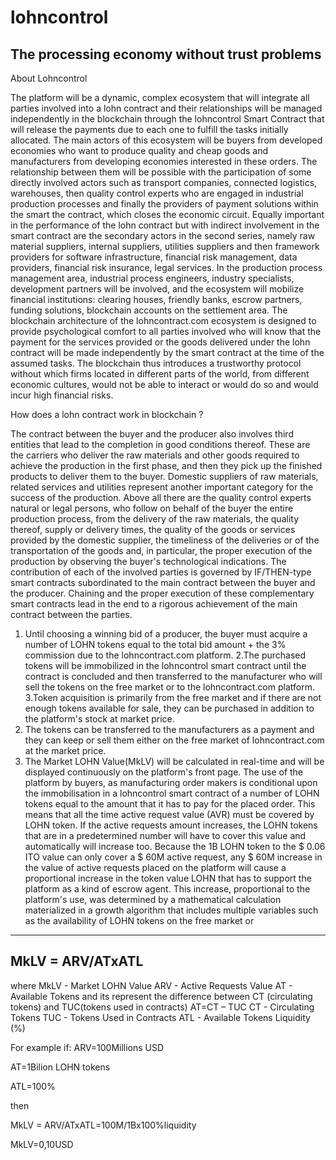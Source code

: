 # lohncontrol
The processing economy without trust problems
----------------------------------------------------

About Lohncontrol

The platform will be a dynamic, complex ecosystem that will integrate all parties involved into a lohn contract and their relationships will be managed independently in the blockchain through the lohncontrol Smart Contract that will release the payments due to each one to fulfill the tasks initially allocated.
          The main actors of this ecosystem will be buyers from developed economies who want to produce quality and cheap goods and manufacturers from developing economies interested in these orders. The relationship between them will be possible with the participation of some directly involved actors such as transport companies, connected logistics, warehouses, then quality control experts who are engaged in industrial production processes and finally the providers of payment solutions within the smart the contract, which closes the economic circuit.
           Equally important in the performance of the lohn contract but with indirect involvement in the smart contract are the secondary actors in the second series, namely raw material suppliers, internal suppliers, utilities suppliers and then framework providers for software infrastructure, financial risk management, data providers, financial risk insurance, legal services.
           In the production process management area, industrial process engineers, industry specialists, development partners will be involved, and the ecosystem will mobilize financial institutions: clearing houses, friendly banks, escrow partners, funding solutions, blockchain accounts on the settlement area.
            The blockchain architecture of the lohncontract.com ecosystem is designed to provide psychological comfort to all parties involved who will know that the payment for the services provided or the goods delivered under the lohn contract will be made independently by the smart contract at the time of the assumed tasks.
          The blockchain thus introduces a trustworthy protocol without which firms located in different parts of the world, from different economic cultures, would not be able to interact or would do so and would incur high financial risks.  


How does a lohn contract work in blockchain ?

The contract between the buyer and the producer also involves third entities that lead to the completion in good conditions thereof. These are the carriers who deliver the raw materials and other goods required to achieve the production in the first phase, and then they pick up the finished products to deliver  them  to  the  buyer.  Domestic  suppliers  of  raw  materials,  related services and utilities represent another important category for the success of the production. 
Above all there are the quality control experts natural or legal persons, who follow on behalf of the buyer the entire production process, from the delivery of the raw materials, the quality thereof, supply or delivery times, the quality of the goods or services provided by the domestic supplier, the timeliness of the deliveries or of the transportation of the goods and, in particular, the proper execution of the production by observing the buyer's technological indications.
The contribution of each of the involved parties is governed by IF/THEN-type smart contracts subordinated to the main contract between the buyer and the producer. 
Chaining and the proper execution of these complementary smart contracts lead in the end to a rigorous achievement of the main contract between the parties.

1.  Until  choosing  a  winning  bid  of  a  producer,  the  buyer  must  acquire  a number of LOHN tokens equal to the total bid amount + the 3% commission due to the lohncontract.com platform. 
2.The purchased tokens will be immobilized in the lohncontrol smart contract until the contract is concluded and then transferred to the manufacturer who will sell the tokens on the free market or to the lohncontract.com platform. 3.Token acquisition is primarily from the free market and if there are not enough tokens available for sale, they can be purchased in addition to the platform's stock at market price.
4. The tokens can be transferred to the manufacturers as a payment and they can keep or sell them either on the free market of lohncontract.com at the market price.
5.   The   Market LOHN Value(MkLV) will  be  calculated  in  real-time  and will be displayed continuously on the platform's front page. 
The use of the platform by buyers, as manufacturing order makers is conditional upon the immobilisation in a lohncontrol smart contract of a number of LOHN tokens equal to the amount that it has to pay for the placed order. This means that all the time active request value (AVR) must be covered by LOHN token. If the active requests amount increases, the LOHN tokens that are in a predetermined number will have to cover this value and automatically will increase too. Because the 1B LOHN token to the $ 0.06 ITO value can only cover a $ 60M active request, any $ 60M increase in the value of active requests placed on the platform will cause a proportional increase in the token value LOHN that has to support the platform as a kind of escrow agent. This increase, proportional to the platform's use, was determined by a mathematical calculation materialized in a growth algorithm that includes multiple variables such as the availability of LOHN tokens on the free market or 

----------------------------------------------------
MkLV = ARV/ATxATL 
----------------------------------------------------

where
MkLV - Market LOHN Value
ARV   - Active Requests Value 
AT      - Available Tokens and its represent  the difference between CT (circulating tokens) and TUC(tokens used in contracts)
AT=CT – TUC
CT       - Circulating Tokens
TUC    - Tokens Used in Contracts
ATL    - Available Tokens Liquidity (%)

For example if:
ARV=100Millions USD

AT=1Bilion LOHN tokens

ATL=100%

then

MkLV = ARV/ATxATL=100M/1Bx100%liquidity

MkLV=0,10USD
